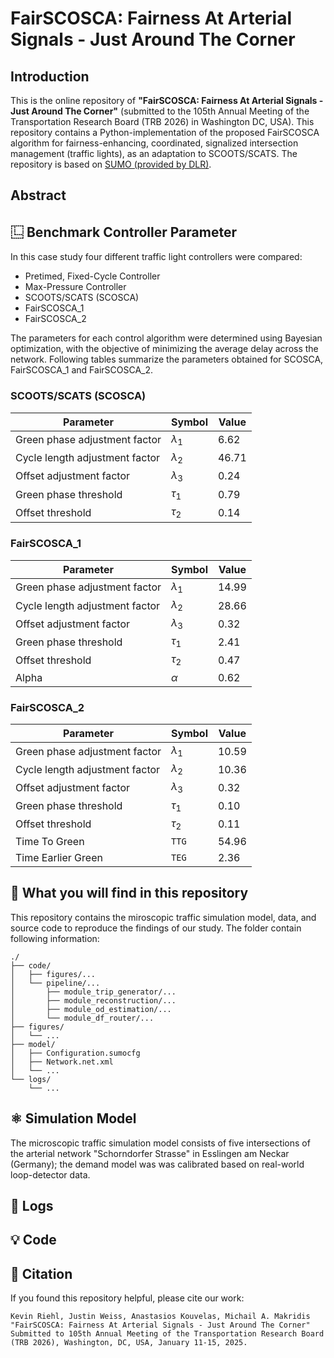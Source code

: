 # FairSCOSCA: Fairness At Arterial Signals - Just Around The Corner

## Introduction 

This is the online repository of **"FairSCOSCA: Fairness At Arterial Signals - Just Around The Corner"** (submitted to the 105th Annual Meeting of the Transportation Research Board (TRB 2026) in Washington DC, USA). 
This repository contains a Python-implementation of the proposed FairSCOSCA algorithm for fairness-enhancing, coordinated, signalized intersection management (traffic lights), as an adaptation to SCOOTS/SCATS.
The repository is based on [SUMO (provided by DLR)](https://eclipse.dev/sumo/).

## Abstract


## ⿺ Benchmark Controller Parameter

In this case study four different traffic light controllers were compared:
- Pretimed, Fixed-Cycle Controller
- Max-Pressure Controller
- SCOOTS/SCATS (SCOSCA)
- FairSCOSCA_1
- FairSCOSCA_2

The parameters for each control algorithm were determined using Bayesian optimization, with the objective of minimizing the average delay across the network.
Following tables summarize the parameters obtained for SCOSCA, FairSCOSCA_1 and FairSCOSCA_2.

### SCOOTS/SCATS (SCOSCA)
|**Parameter**|**Symbol**|**Value**|
|--|--|--|
| Green phase adjustment factor | $\lambda_1$  | 6.62 |
| Cycle length adjustment factor | $\lambda_2$ | 46.71 |
| Offset adjustment factor | $\lambda_3$ | 0.24 |
| Green phase threshold | $\tau_1$ | 0.79 |
| Offset threshold | $\tau_2$ | 0.14 |

### FairSCOSCA_1
|**Parameter**|**Symbol**|**Value**|
|--|--|--|
| Green phase adjustment factor | $\lambda_1$  | 14.99 |
| Cycle length adjustment factor | $\lambda_2$ | 28.66 |
| Offset adjustment factor | $\lambda_3$ | 0.32 |
| Green phase threshold | $\tau_1$ | 2.41 |
| Offset threshold | $\tau_2$ | 0.47 |
| Alpha | $\alpha$ | 0.62 |

### FairSCOSCA_2
|**Parameter**|**Symbol**|**Value**|
|--|--|--|
| Green phase adjustment factor | $\lambda_1$  | 10.59 |
| Cycle length adjustment factor | $\lambda_2$ | 10.36 | 
| Offset adjustment factor | $\lambda_3$ | 0.32 |
| Green phase threshold | $\tau_1$ | 0.10 |
| Offset threshold | $\tau_2$ | 0.11 |
| Time To Green | $\texttt{TTG}$ | 54.96 |
| Time Earlier Green | $\texttt{TEG}$ | 2.36 |


## 📁 What you will find in this repository
This repository contains the miroscopic traffic simulation model, data, and source code to reproduce the findings of our study. 
The folder contain following information:
```
./
├── code/
│   ├── figures/...
│   └── pipeline/...
│       ├── module_trip_generator/...
│       ├── module_reconstruction/...
│       ├── module_od_estimation/...
│       └── module_df_router/...
├── figures/
│   └── ...
├── model/
│   ├── Configuration.sumocfg
│   ├── Network.net.xml
│   └── ...
└── logs/
    └── ...
```


## ⚛ Simulation Model
The microscopic traffic simulation model consists of five intersections of the arterial network "Schorndorfer Strasse" in Esslingen am Neckar (Germany); the demand model was was calibrated based on real-world loop-detector data. 

## 📖 Logs

## 💡 Code

## 📄 Citation
If you found this repository helpful, please cite our work:
```
Kevin Riehl, Justin Weiss, Anastasios Kouvelas, Michail A. Makridis
"FairSCOSCA: Fairness At Arterial Signals - Just Around The Corner"
Submitted to 105th Annual Meeting of the Transportation Research Board (TRB 2026), Washington, DC, USA, January 11-15, 2025.
```

